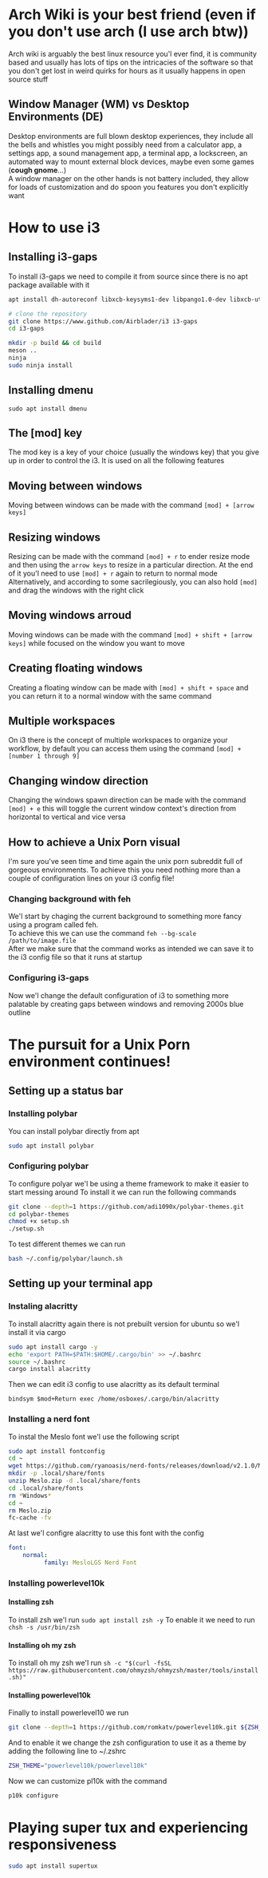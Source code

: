 # Arch Wiki is your best friend (even if you don't use arch (I use arch btw))
Arch wiki is arguably the best linux resource you'l ever find, it is community based and usually has lots of tips on the intricacies of the software so that you don't get lost in weird quirks for hours as it usually happens in open source stuff

## Window Manager (WM) vs Desktop Environments (DE)
Desktop environments are full blown desktop experiences, they include all the bells and whistles you might possibly need from a calculator app, a settings app, a sound management app, a terminal app, a lockscreen, an automated way to mount external block devices, maybe even some games (**cough gnome**...)  
A window manager on the other hands is not battery included, they allow for loads of customization and do spoon you features you don't explicitly want

# How to use i3

## Installing i3-gaps
To install i3-gaps we need to compile it from source since there is no apt package available with it
```sh
apt install dh-autoreconf libxcb-keysyms1-dev libpango1.0-dev libxcb-util0-dev xcb libxcb1-dev libxcb-icccm4-dev libyajl-dev libev-dev libxcb-xkb-dev libxcb-cursor-dev libxkbcommon-dev libxcb-xinerama0-dev libxkbcommon-x11-dev libstartup-notification0-dev libxcb-randr0-dev libxcb-xrm0 libxcb-xrm-dev libxcb-shape0 libxcb-shape0-dev

# clone the repository
git clone https://www.github.com/Airblader/i3 i3-gaps
cd i3-gaps

mkdir -p build && cd build
meson ..
ninja
sudo ninja install
```

## Installing dmenu
```sudo apt install dmenu```

## The \[mod\] key
The mod key is a key of your choice (usually the windows key) that you give up in order to control the i3. It is used on all the following features

## Moving between windows
Moving between windows can be made with the command `[mod] + [arrow keys]`

## Resizing windows
Resizing can be made with the command `[mod] + r` to ender resize mode and then using the `arrow keys` to resize in a particular direction. At the end of it you'l need to use `[mod] + r` again to return to normal mode
Alternatively, and according to some sacrilegiously, you can also hold `[mod]` and drag the windows with the right click

## Moving windows arroud
Moving windows can be made with the command `[mod] + shift + [arrow keys]` while focused on the window you want to move

## Creating floating windows
Creating a floating window can be made with `[mod] + shift + space` and you can return it to a normal window with the same command

## Multiple workspaces
On i3 there is the concept of multiple workspaces to organize your workflow, by default you can access them using the command `[mod] + [number 1 through 9]`

## Changing window direction
Changing the windows spawn direction can be made with the command `[mod] + e` this will toggle the current window context's direction from horizontal to vertical and vice versa

## How to achieve a Unix Porn visual
I'm sure you've seen time and time again the unix porn subreddit full of gorgeous environments. To achieve this you need nothing more than a couple of configuration lines on your i3 config file!

### Changing background with feh
We'l start by chaging the current background to something more fancy using a program called feh.  
To achieve this we can use the command `feh --bg-scale /path/to/image.file`  
After we make sure that the command works as intended we can save it to the i3 config file so that it runs at startup

### Configuring i3-gaps
Now we'l change the default configuration of i3 to something more palatable by creating gaps between windows and removing 2000s blue outline

# The pursuit for a Unix Porn environment continues!

## Setting up a status bar

### Installing polybar
You can install polybar directly from apt
```sh
sudo apt install polybar
```

### Configuring polybar
To configure polyar we'l be using a theme framework to make it easier to start messing around
To install it we can run the following commands
```sh
git clone --depth=1 https://github.com/adi1090x/polybar-themes.git
cd polybar-themes
chmod +x setup.sh
./setup.sh
```
To test different themes we can run
```sh
bash ~/.config/polybar/launch.sh
```

## Setting up your terminal app

### Instaling alacritty
To install alacritty again there is not prebuilt version for ubuntu so we'l install it via cargo
```sh
sudo apt install cargo -y
echo 'export PATH=$PATH:$HOME/.cargo/bin' >> ~/.bashrc
source ~/.bashrc
cargo install alacritty 
```
Then we can edit i3 config to use alacritty as its default terminal
```
bindsym $mod+Return exec /home/osboxes/.cargo/bin/alacritty
```

### Installing a nerd font 
To instal the Meslo font we'l use the following script 
```sh
sudo apt install fontconfig
cd ~
wget https://github.com/ryanoasis/nerd-fonts/releases/download/v2.1.0/Meslo.zip
mkdir -p .local/share/fonts
unzip Meslo.zip -d .local/share/fonts
cd .local/share/fonts
rm *Windows*
cd ~
rm Meslo.zip
fc-cache -fv
``` 

At last we'l configre alacritty to use this font with the config
```yml
font:
    normal:
          family: MesloLGS Nerd Font
```

### Installing powerlevel10k

#### Installing zsh
To install zsh we'l run `sudo apt install zsh -y`
To enable it we need to run `chsh -s /usr/bin/zsh`

#### Installing oh my zsh
To install oh my zsh we'l run `sh -c "$(curl -fsSL https://raw.githubusercontent.com/ohmyzsh/ohmyzsh/master/tools/install.sh)"`

#### Installing powerlevel10k
Finally to install powerlevel10 we run 
```sh 
git clone --depth=1 https://github.com/romkatv/powerlevel10k.git ${ZSH_CUSTOM:-$HOME/.oh-my-zsh/custom}/themes/powerlevel10k
```
And to enable it we change the zsh configuration to use it as a theme by adding the following line to ~/.zshrc
```sh
ZSH_THEME="powerlevel10k/powerlevel10k"
```
Now we can customize pl10k with the command 
```sh
p10k configure
```

# Playing super tux and experiencing responsiveness
```sh
sudo apt install supertux
```
